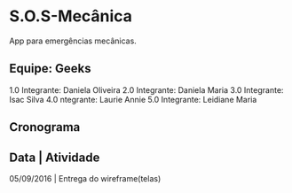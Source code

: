 # S.O.S-Mecânica
App para emergências mecânicas.


## Equipe: Geeks
1.0 Integrante: Daniela Oliveira
2.0 Integrante: Daniela Maria
3.0 Integrante: Isac Silva
4.0 ntegrante: Laurie Annie
5.0 Integrante: Leidiane Maria

## Cronograma
Data | Atividade
----------------------
05/09/2016 | Entrega do wireframe(telas)
